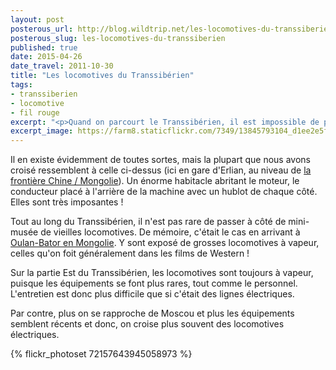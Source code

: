 ```yaml
---
layout: post
posterous_url: http://blog.wildtrip.net/les-locomotives-du-transsiberien
posterous_slug: les-locomotives-du-transsiberien
published: true
date: 2015-04-26
date_travel: 2011-10-30
title: "Les locomotives du Transsibérien"
tags:
- transsiberien
- locomotive
- fil rouge
excerpt: "<p>Quand on parcourt le Transsibérien, il est impossible de passer à côté de ces énormes locomotives tractant des dizaines de wagons tout au long de la Sibérie.</p><p>Comme <a href='/les-bagnoles-russes'>les UAZ</a>, je me suis pris d'une courte passion pour les différentes locomotives qu'on a croisées sur notre chemin allant de la vapeur aux électriques.</p>"
excerpt_image: https://farm8.staticflickr.com/7349/13845793104_d1ee2e5f8a_c.jpg
---
```


Il en existe évidemment de toutes sortes, mais la plupart que nous avons croisé ressemblent à celle ci-dessus (ici en gare d'Erlian, au niveau de [la frontière Chine / Mongolie](/les-frontieres-mongole-et-russe)). Un énorme habitacle abritant le moteur, le conducteur placé à l'arrière de la machine avec un hublot de chaque côté. Elles sont très imposantes !

Tout au long du Transsibérien, il n'est pas rare de passer à côté de mini-musée de vieilles locomotives. De mémoire, c'était le cas en arrivant à [Oulan-Bator en Mongolie](/la-mongolie). Y sont exposé de grosses locomotives à vapeur, celles qu'on foit généralement dans les films de Western !

Sur la partie Est du Transsibérien, les locomotives sont toujours à vapeur, puisque les équipements se font plus rares, tout comme le personnel. L'entretien est donc plus difficile que si c'était des lignes électriques.

Par contre, plus on se rapproche de Moscou et plus les équipements semblent récents et donc, on croise plus souvent des locomotives électriques.

{% flickr_photoset 72157643945058973 %}

